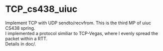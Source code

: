 # TCP_cs438_uiuc
Implement TCP with UDP sendto/recvfrom.
This is the third MP of uiuc CS438 spring.   
I implemented a protocol similiar to TCP-Vegas, where 
I evenly spread the packet within a RTT.   
Details in doc/.   
